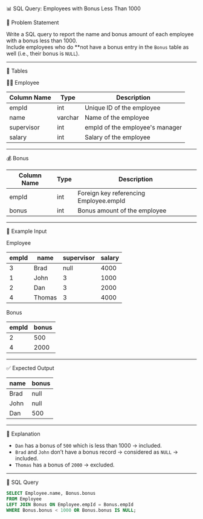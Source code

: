  📊 SQL Query: Employees with Bonus Less Than 1000

🧾 Problem Statement

Write a SQL query to report the name and bonus amount of each employee with a bonus less than 1000.  
Include employees who do **not have a bonus entry in the `Bonus` table as well (i.e., their bonus is `NULL`).

---

 🧮 Tables

 🧑‍💼 Employee

| Column Name | Type    | Description                      |
|-------------|---------|----------------------------------|
| empId       | int     | Unique ID of the employee        |
| name        | varchar | Name of the employee             |
| supervisor  | int     | empId of the employee's manager  |
| salary      | int     | Salary of the employee           |

---

 💰 Bonus

| Column Name | Type | Description                           |
|-------------|------|---------------------------------------|
| empId       | int  | Foreign key referencing Employee.empId |
| bonus       | int  | Bonus amount of the employee          |

---

 🧾 Example Input

 Employee

| empId | name   | supervisor | salary |
|-------|--------|------------|--------|
| 3     | Brad   | null       | 4000   |
| 1     | John   | 3          | 1000   |
| 2     | Dan    | 3          | 2000   |
| 4     | Thomas | 3          | 4000   |

 Bonus

| empId | bonus |
|-------|-------|
| 2     | 500   |
| 4     | 2000  |

---

 ✅ Expected Output

| name  | bonus |
|-------|-------|
| Brad  | null  |
| John  | null  |
| Dan   | 500   |

---

 🧠 Explanation

- `Dan` has a bonus of `500` which is less than 1000 → included.
- `Brad` and `John` don’t have a bonus record → considered as `NULL` → included.
- `Thomas` has a bonus of `2000` → excluded.

---

 🧾 SQL Query

```sql
SELECT Employee.name, Bonus.bonus
FROM Employee
LEFT JOIN Bonus ON Employee.empId = Bonus.empId
WHERE Bonus.bonus < 1000 OR Bonus.bonus IS NULL;
